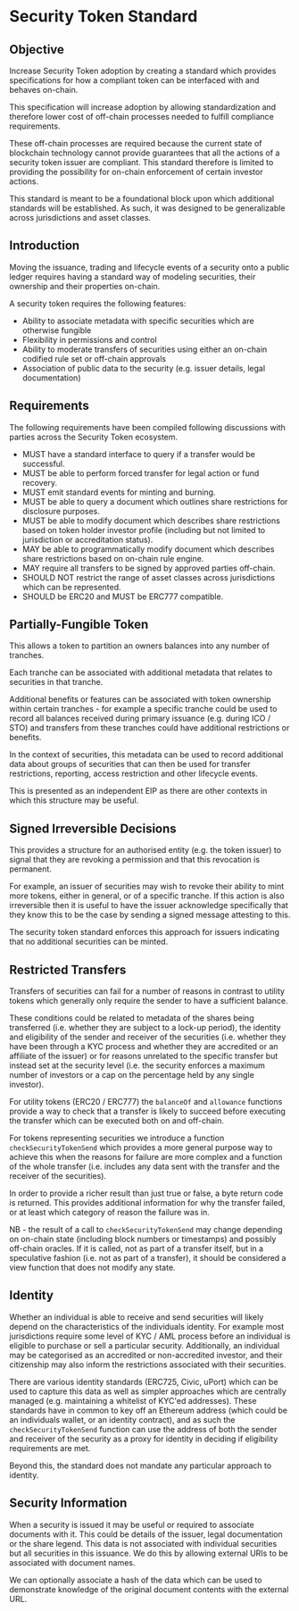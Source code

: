 # Security Token Standard

## Objective

Increase Security Token adoption by creating a standard which provides specifications for how a compliant token can be interfaced with and behaves on-chain.

This specification will increase adoption by allowing standardization and therefore lower cost of off-chain processes needed to fulfill compliance requirements.

These off-chain processes are required because the current state of blockchain technology cannot provide guarantees that all the actions of a security token issuer are compliant. This standard therefore is limited to providing the possibility for on-chain enforcement of certain investor actions.

This standard is meant to be a foundational block upon which additional standards will be established. As such, it was designed to be generalizable across jurisdictions and asset classes.

## Introduction

Moving the issuance, trading and lifecycle events of a security onto a public ledger requires having a standard way of modeling securities, their ownership and their properties on-chain.

A security token requires the following features:

- Ability to associate metadata with specific securities which are otherwise fungible
- Flexibility in permissions and control
- Ability to moderate transfers of securities using either an on-chain codified rule set or off-chain approvals
- Association of public data to the security (e.g. issuer details, legal documentation)

## Requirements

The following requirements have been compiled following discussions with parties across the Security Token ecosystem.
- MUST have a standard interface to query if a transfer would be successful.
- MUST be able to perform forced transfer for legal action or fund recovery.
- MUST emit standard events for minting and burning.
- MUST be able to query a document which outlines share restrictions for disclosure purposes.
- MUST be able to modify document which describes share restrictions based on token holder investor profile (including but not limited to jurisdiction or accreditation status).
- MAY be able to programmatically modify document which describes share restrictions based on on-chain rule engine.
- MAY require all transfers to be signed by approved parties off-chain.
- SHOULD NOT restrict the range of asset classes across jurisdictions which can be represented.
- SHOULD be ERC20 and MUST be ERC777 compatible.

## Partially-Fungible Token

This allows a token to partition an owners balances into any number of tranches.

Each tranche can be associated with additional metadata that relates to securities in that tranche.

Additional benefits or features can be associated with token ownership within certain tranches - for example a specific tranche could be used to record all balances received during primary issuance (e.g. during ICO / STO) and transfers from these tranches could have additional restrictions or benefits.

In the context of securities, this metadata can be used to record additional data about groups of securities that can then be used for transfer restrictions, reporting, access restriction and other lifecycle events.

This is presented as an independent EIP as there are other contexts in which this structure may be useful.

## Signed Irreversible Decisions

This provides a structure for an authorised entity (e.g. the token issuer) to signal that they are revoking a permission and that this revocation is permanent.

For example, an issuer of securities may wish to revoke their ability to mint more tokens, either in general, or of a specific tranche. If this action is also irreversible then it is useful to have the issuer acknowledge specifically that they know this to be the case by sending a signed message attesting to this.

The security token standard enforces this approach for issuers indicating that no additional securities can be minted.

## Restricted Transfers

Transfers of securities can fail for a number of reasons in contrast to utility tokens which generally only require the sender to have a sufficient balance.

These conditions could be related to metadata of the shares being transferred (i.e. whether they are subject to a lock-up period), the identity and eligibility of the sender and receiver of the securities (i.e. whether they have been through a KYC process and whether they are accredited or an affiliate of the issuer) or for reasons unrelated to the specific transfer but instead set at the security level (i.e. the security enforces a maximum number of investors or a cap on the percentage held by any single investor).

For utility tokens (ERC20 / ERC777) the `balanceOf` and `allowance` functions provide a way to check that a transfer is likely to succeed before executing the transfer which can be executed both on and off-chain.

For tokens representing securities we introduce a function `checkSecurityTokenSend` which provides a more general purpose way to achieve this when the reasons for failure are more complex and a function of the whole transfer (i.e. includes any data sent with the transfer and the receiver of the securities).

In order to provide a richer result than just true or false, a byte return code is returned. This provides additional information for why the transfer failed, or at least which category of reason the failure was in.

NB - the result of a call to `checkSecurityTokenSend` may change depending on on-chain state (including block numbers or timestamps) and possibly off-chain oracles. If it is called, not as part of a transfer itself, but in a speculative fashion (i.e. not as part of a transfer), it should be considered a view function that does not modify any state.

## Identity

Whether an individual is able to receive and send securities will likely depend on the characteristics of the individuals identity. For example most jurisdictions require some level of KYC / AML process before an individual is eligible to purchase or sell a particular security. Additionally, an individual may be categorised as an accredited or non-accredited investor, and their citizenship may also inform the restrictions associated with their securities.

There are various identity standards (ERC725, Civic, uPort) which can be used to capture this data as well as simpler approaches which are centrally managed (e.g. maintaining a whitelist of KYC'ed addresses). These standards have in common to key off an Ethereum address (which could be an individuals wallet, or an identity contract), and as such the `checkSecurityTokenSend` function can use the address of both the sender and receiver of the security as a proxy for identity in deciding if eligibility requirements are met.

Beyond this, the standard does not mandate any particular approach to identity.

## Security Information

When a security is issued it may be useful or required to associate documents with it. This could be details of the issuer, legal documentation or the share legend. This data is not associated with individual securities but all securities in this issuance. We do this by allowing external URIs to be associated with document names.

We can optionally associate a hash of the data which can be used to demonstrate knowledge of the original document contents with the external URL.
